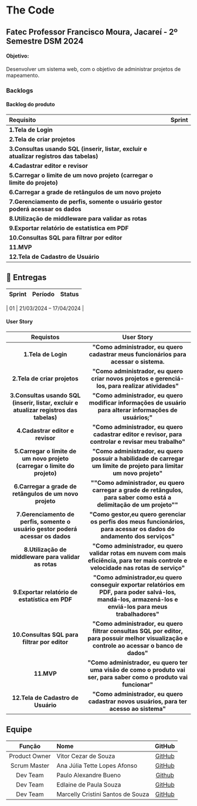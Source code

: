 <h1>The Code</h1>
<h2>Fatec Professor Francisco Moura, Jacareí - 2º Semestre DSM 2024</h2>
<h4>Objetivo:</h4>
<p>Desenvolver um sistema web, com o objetivo de administrar projetos de mapeamento.</p>

###   Backlogs
#### Backlog do produto
<span align="center"></span>

| Requisito | Sprint |
| :----------------------------------|:--:|
|**1.Tela de Login**|  |
|**2.Tela de criar projetos**|  |
|**3.Consultas usando SQL (inserir, listar, excluir e atualizar registros das tabelas)**|  |
|**4.Cadastrar editor e revisor**|  |
|**5.Carregar o limite de um novo projeto (carregar o limite do projeto)**|  |
|**6.Carregar a grade de retângulos de um novo projeto**|  |
|**7.Gerenciamento de perfis, somente o usuário gestor poderá acessar os dados**|  |
|**8.Utilização de middleware para validar as rotas**|  |
|**9.Exportar relatório de estatística em PDF**|  |
|**10.Consultas SQL para filtrar por editor**|  |
|**11.MVP**|  |
|**12.Tela de Cadastro de Usuário**|  |


##  🎯 Entregas

| Sprint| Período | Status |
|:-----:|:----------:|:---------:|
<a></a>
| 01 |   21/03/2024 – 17/04/2024 | 


#### User Story

|**Requistos**|**User Story**|
|:----------------:|:-------------------------------------:|
|**1.Tela de Login**|**"Como administrador, eu quero cadastrar meus funcionários para acessar o sistema.**|
|**2.Tela de criar projetos**|**"Como administrador, eu quero criar novos projetos e gerenciá-los, para realizar atividades"**|
|**3.Consultas usando SQL (inserir, listar, excluir e atualizar registros das tabelas)**|**"Como administrador, eu quero modificar informações de usuário para alterar informações de usuários;"**|
|**4.Cadastrar editor e revisor**|**"Como administrador, eu quero cadastrar editor e revisor, para controlar e revisar meu trabalho"**|
|**5.Carregar o limite de um novo projeto (carregar o limite do projeto)**|**"Como administrador, eu quero possuir a habilidade de carregar um limite de projeto para limitar um novo projeto"**|
|**6.Carregar a grade de retângulos de um novo projeto**|**""Como administrador, eu quero carregar a grade de retângulos, para saber como está a delimitação de um projeto""**|
|**7.Gerenciamento de perfis, somente o usuário gestor poderá acessar os dados**|**"Como gestor,eu quero gerenciar os perfis dos meus funcionários, para acessar os dados do andamento dos serviços"**|
|**8.Utilização de middleware para validar as rotas**|**"Como administrador, eu quero validar rotas em nuvem com mais eficiência, para ter mais controle e velocidade nas rotas de serviço"**|
|**9.Exportar relatório de estatística em PDF**|**"Como administrador,eu quero conseguir exportar relatórios em PDF, para poder salvá-los, mandá-los, armazená-los e enviá-los para meus trabalhadores"**|
|**10.Consultas SQL para filtrar por editor**|**"Como administrador, eu quero filtrar consultas SQL por editor, para possuir melhor visualização e controle ao acessar o banco de dados"**|
|**11.MVP**|**"Como administrador, eu quero ter uma visão de como o produto vai ser, para saber como o produto vai funcionar"**|
|**12.Tela de Cadastro de Usuário**|**"Como administrador, eu quero  cadastrar novos usuários, para ter acesso ao sistema"**|


<span id="equipe"></span>

## Equipe

|    Função   |  Nome    |    GitHub     |
| :----------: | :-----------------------|:------------------------------------------: |
|   Product Owner| Vitor Cezar de Souza|[GitHub](https://github.com/vooshybee)|
|   Scrum Master| Ana Júlia Tette Lopes Afonso |[GitHub](https://github.com/AnaBarbancho)|
|   Dev Team|  Paulo Alexandre Bueno|[Github](https://github.com/pauloabueno23)|
|   Dev Team| Edlaine de Paula Souza |[GitHub](https://github.com/edlaine-souza)|
|   Dev Team|  Marcelly Cristini Santos de Souza|[GitHub](https://github.com/Marcelly-cris)|
